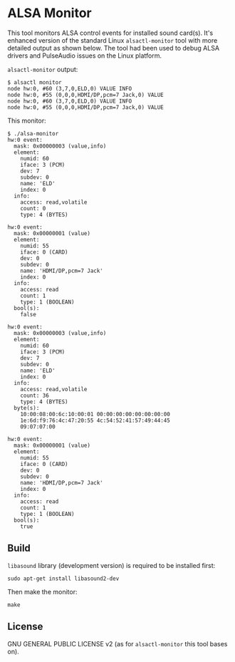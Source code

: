 # ALSA Monitor

This tool monitors ALSA control events for installed sound card(s). It's enhanced
version of the standard Linux `alsactl-monitor` tool with more detailed output
as shown below. The tool had been used to debug ALSA drivers and PulseAudio issues
on the Linux platform.

`alsactl-monitor` output:
```
$ alsactl monitor
node hw:0, #60 (3,7,0,ELD,0) VALUE INFO
node hw:0, #55 (0,0,0,HDMI/DP,pcm=7 Jack,0) VALUE
node hw:0, #60 (3,7,0,ELD,0) VALUE INFO
node hw:0, #55 (0,0,0,HDMI/DP,pcm=7 Jack,0) VALUE
```

This monitor:
```
$ ./alsa-monitor 
hw:0 event:
  mask: 0x00000003 (value,info)
  element:
    numid: 60
    iface: 3 (PCM)
    dev: 7
    subdev: 0
    name: 'ELD'
    index: 0
  info:
    access: read,volatile
    count: 0
    type: 4 (BYTES)

hw:0 event:
  mask: 0x00000001 (value)
  element:
    numid: 55
    iface: 0 (CARD)
    dev: 0
    subdev: 0
    name: 'HDMI/DP,pcm=7 Jack'
    index: 0
  info:
    access: read
    count: 1
    type: 1 (BOOLEAN)
  bool(s):
    false

hw:0 event:
  mask: 0x00000003 (value,info)
  element:
    numid: 60
    iface: 3 (PCM)
    dev: 7
    subdev: 0
    name: 'ELD'
    index: 0
  info:
    access: read,volatile
    count: 36
    type: 4 (BYTES)
  byte(s):
    10:00:08:00:6c:10:00:01 00:00:00:00:00:00:00:00
    1e:6d:f9:76:4c:47:20:55 4c:54:52:41:57:49:44:45
    09:07:07:00

hw:0 event:
  mask: 0x00000001 (value)
  element:
    numid: 55
    iface: 0 (CARD)
    dev: 0
    subdev: 0
    name: 'HDMI/DP,pcm=7 Jack'
    index: 0
  info:
    access: read
    count: 1
    type: 1 (BOOLEAN)
  bool(s):
    true
```

## Build
`libasound` library (development version) is required to be installed first:
```
sudo apt-get install libasound2-dev
```
Then make the monitor:
```
make
```

## License
GNU GENERAL PUBLIC LICENSE v2 (as for `alsactl-monitor` this tool bases on).
